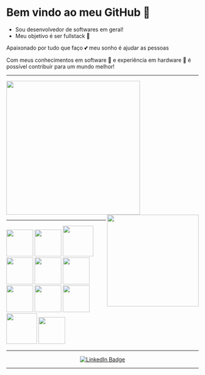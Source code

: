 

# Bem vindo ao meu GitHub 🤗

- Sou desenvolvedor de softwares em geral!
- Meu objetivo é ser fullstack  🤖

Apaixonado por tudo que faço 💕 meu sonho é ajudar as pessoas

Com meus conhecimentos em software 🧩 e experiência em hardware 🗿 é possível contribuir para um mundo melhor!

---

<div>
<img width="350px" align="leaft" src= https://github-readme-stats.vercel.app/api/top-langs/?username=EduardoMFOliveira&layout=donut&show_icons=true&theme=tokyonight&count_private=true
 <img width="350px" align="center" src=https://github-readme-stats.vercel.app/api?username=EduardoMFOliveira&show_icons=true&theme=rad
 
</div>
 <image src = "banner.gif" width= "240px" align = "right" >




---
 
<div>
<img src="https://cdn.jsdelivr.net/gh/devicons/devicon/icons/html5/html5-original.svg" width="70px"> <img src="https://cdn.jsdelivr.net/gh/devicons/devicon/icons/javascript/javascript-original.svg" width=70px>  <img src="https://cdn.jsdelivr.net/gh/devicons/devicon/icons/nodejs/nodejs-original-wordmark.svg" width=80px /> 
 <img src="https://cdn.jsdelivr.net/gh/devicons/devicon/icons/vscode/vscode-original.svg" width=70px /> <img src="https://cdn.jsdelivr.net/gh/devicons/devicon/icons/typescript/typescript-original.svg" width=70px /> <img src="https://cdn.jsdelivr.net/gh/devicons/devicon/icons/css3/css3-plain-wordmark.svg" width=70px/>
    <img src="https://cdn.jsdelivr.net/gh/devicons/devicon/icons/angularjs/angularjs-plain.svg" width=70px/> <img src="https://cdn.jsdelivr.net/gh/devicons/devicon/icons/ionic/ionic-original-wordmark.svg" width=70px/> <img src="https://cdn.jsdelivr.net/gh/devicons/devicon/icons/react/react-original.svg" width=70px/> 
      <img src="https://cdn.jsdelivr.net/gh/devicons/devicon/icons/c/c-original.svg" width=80px /> <img src="https://cdn.jsdelivr.net/gh/devicons/devicon/icons/java/java-original.svg" width=70px/>          
</div>          

---

<div id="badges" align="center">
 <a href ="https://www.linkedin.com/in/eduardo-mendesfdo/">
 <img src="https://img.shields.io/badge/LinkedIn-blue?style=for-the-badge&logo=linkedin&logoColor=white" alt="LinkedIn Badge"/>
 <a/>
</div>
          
---



          
          
          
          
          
